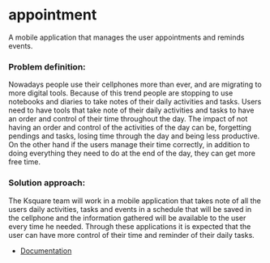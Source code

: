 # appointment

A mobile application that manages the user appointments and reminds events.

### Problem definition: 
Nowadays people use their cellphones more than ever, and are migrating to more digital tools. Because of this trend people are stopping to use notebooks and diaries to take notes of their daily activities and tasks.
Users need to have tools that take note of their daily activities and tasks to have an order and control of their time throughout the day. The impact of not having an order and control of the activities of the day can be, forgetting pendings and tasks, losing time through the day and being less productive. On the other hand if the users manage their time correctly, in addition to doing everything they need to do at the end of the day, they can get more free time.

### Solution approach:
The Ksquare team will work in a mobile application that takes note of all the users daily activities, tasks and events in a schedule that will be saved in the cellphone and the information gathered will be available to the user every time he needed. Through these applications it is expected that the user can have more control of their time and reminder of their daily tasks.

- [Documentation](https://www.notion.so/Appointment-App-0030e8794b074d92ac7eb2580938981f)
